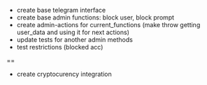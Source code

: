 - create base telegram interface 
- create base admin functions: block user, block prompt
- create admin-actions for current_functions (make throw getting user_data and using it for next actions)
- update tests for another admin methods
- test restrictions (blocked acc)

==

- create cryptocurency integration

